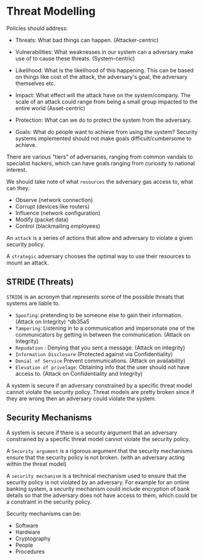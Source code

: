 # Threat Modelling 

Policies should address:

* Threats: What bad things can happen. (Attacker-centric)
* Vulnerabilities: What weaknesses in our system can a adversary make use of to cause these threats. (System-centric)
* Likelihood: What is the likelihood of this happening. This can be based on things like cost of the attack, the adversary's goal, the adversary themselves etc.
* Impact: What effect will the attack have on the system/company. The scale of an attack could range from being a small group impacted to the entire world (Asset-centric)
* Protection: What can we do to protect the system from the adversary.

* Goals: What do people want to achieve from using the system? Security systems implemented should not make goals difficult/cumbersome to achieve.

There are various "tiers" of adversaries, ranging from common vandals to specialist hackers, which can have goals ranging from curiosity to national interest.

We should take note of what `resources` the adversary gas access to, what can they:

* Observe (network connection)
* Corrupt (devices like routers)
* Influence (network configuration)
* Modify (packet data)
* Control (blackmailing employees)

An `attack` is a series of actions that allow and adversary to violate a given security policy.

A `strategic` adversary chooses the optimal way to use their resources to mount an attack.

## STRIDE (Threats)

`STRIDE` is an acronym that represents some of the possible threats that systems are liable to.

* `Spoofing`: pretending to be someone else to gain their information. (Attack on Integrity) ^db35a5
* `Tampering`: Listening in to a communication and impersonate one of the communicators by getting in between the communication. (Attack on Integrity)
* `Repudation` : Denying that you sent a message. (Attack on integrity)
* `Information Disclosure` (Protected against via Confidentiality)
* `Denial of Service` Prevent communications. (Attack on availability)
* `Elevation of privelage`: Obtaining info that the user should not have access to. (Attack on Confidentiality and Integrity)

 

A system is secure if an adversary constrained by a specific threat model cannot violate the security policy. Threat models are pretty broken since if they are wrong then an adversary could violate the system.

## Security Mechanisms

A system is secure if there is a security argument that an adversary constrained by a specific threat model cannot violate the security policy. 

A `Security argument` is a rigorous argument that the security mechanisms ensure that the security policy is not broken. (with an adversary acting within the threat model)

A `security mechanism` is a technical mechanism used to ensure that the security policy is not violated by an adversary. For example for an online banking system, a security mechanism could include encryption of bank details so that the adversary does not have access to them, which could be a constraint in the security policy.
 
Security mechanisms can be:

* Software
* Hardware
* Cryptography
* People
* Procedures


